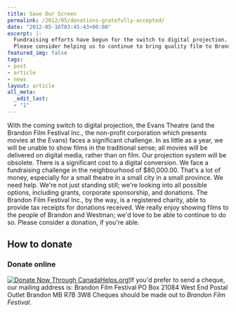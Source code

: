 ```yaml
---
title: Save Our Screen
permalink: /2012/05/donations-gratefully-accepted/
date: "2012-05-16T03:45:43+00:00"
excerpt: |-
  Fundraising efforts have begun for the switch to digital projection.
  Please consider helping us to continue to bring quality film to Brandon.
featured_img: false
tags:
- post
- article
- news
layout: article
all_meta:
  _edit_last:
  - "1"
---
```


With the coming switch to digital projection, the Evans Theatre (and the Brandon Film Festival Inc., the non-profit corporation which presents movies at the Evans) faces a significant challenge. In as little as a year, we will be unable to show films in the traditional sense; all movies will be delivered on digital media, rather than on film. Our projection system will be obsolete. There is a significant cost to a digital conversion. We face a fundraising challenge in the neighbourhood of $80,000.00. That's a lot of money, especially for a small theatre in a small city in a small province. We need help. We're not just standing still; we're looking into all possible options, including grants, corporate sponsorship, and donations. The Brandon Film Festival Inc., by the way, is a registered charity, able to provide tax receipts for donations received. We really enjoy showing films to the people of Brandon and Westman; we'd love to be able to continue to do so. Please consider a donation, if you're able.

## How to donate

### Donate online

[![Donate Now Through CanadaHelps.org!](http://www.canadahelps.org/image/donateNow2e1.gif)](http://www.canadahelps.org/CharityProfilePage.aspx?CharityID=d62683)If you'd prefer to send a cheque, our mailing address is: Brandon Film Festival PO Box 21084 West End Postal Outlet Brandon MB R7B 3W8 Cheques should be made out to *Brandon Film Festival*.
